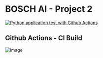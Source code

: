 # BOSCH AI - Project 2

[![Python application test with Github Actions](https://github.com/shohrab-uddin/boschAIproject2/actions/workflows/pythonapp.yml/badge.svg)](https://github.com/shohrab-uddin/boschAIproject2/actions/workflows/pythonapp.yml)

## Github Actions - CI Build ##
![image](https://user-images.githubusercontent.com/110354988/186958894-2cdb2df2-5f56-4342-8a3f-cac881035fcd.png)
